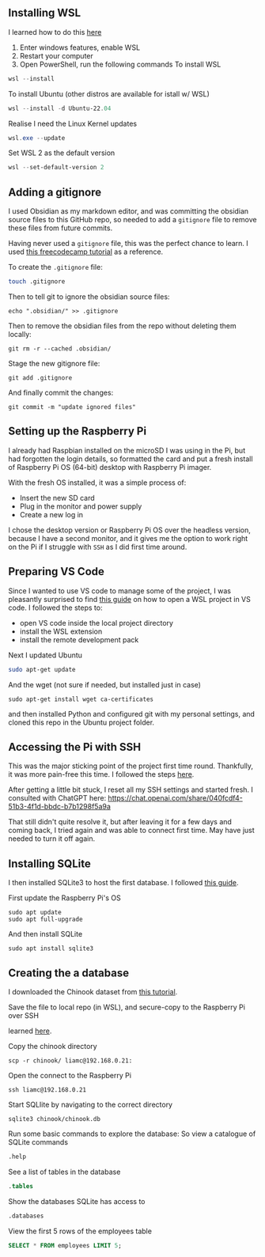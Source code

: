 
## Installing WSL

I learned how to do this [here](https://learn.microsoft.com/en-us/windows/wsl/install)
1. Enter windows features, enable WSL
2. Restart your computer
3. Open PowerShell, run the following commands
To install WSL
```PowerShell
wsl --install
```

To install Ubuntu (other distros are available for istall w/ WSL)
```PowerShell
wsl --install -d Ubuntu-22.04
```

Realise I need the Linux Kernel updates
```Powershell
wsl.exe --update
```

Set WSL 2 as the default version
```Powershell
wsl --set-default-version 2
```

## Adding a gitignore

I used Obsidian as my markdown editor, and was committing the obsidian source files to this GitHub repo, so needed to add a `gitignore` file to remove these files from future commits.

Having never used a `gitignore` file, this was the perfect chance to learn. I used [this freecodecamp tutorial](https://www.freecodecamp.org/news/gitignore-file-how-to-ignore-files-and-folders-in-git/) as a reference.

To create the `.gitignore` file:
```bash
touch .gitignore
```

Then to tell git to ignore the obsidian source files:
```shell
echo ".obsidian/" >> .gitignore
```

Then to remove the obsidian files from the repo without deleting them locally:
```shell
git rm -r --cached .obsidian/
```

Stage the new gitignore file:
```shell
git add .gitignore
```

And finally commit the changes:
```shell
git commit -m "update ignored files"
```

## Setting up the Raspberry Pi

I already had Raspbian installed on the microSD I was using in the Pi, but had forgotten the login details, so formatted the card and put a fresh install of Raspberry Pi OS (64-bit) desktop with Raspberry Pi imager.

With the fresh OS installed, it was a simple process of:
- Insert the new SD card
- Plug in the monitor and power supply
- Create a new log in

I chose the desktop version or Raspberry Pi OS over the headless version, because I have a second monitor, and it gives me the option to work right on the Pi if I struggle with `SSH` as I did first time around.
## Preparing VS Code

Since I wanted to use VS code to manage some of the project, I was pleasantly surprised to find [this guide](https://learn.microsoft.com/en-us/windows/wsl/tutorials/wsl-vscode) on how to open a WSL project in VS code. I followed the steps to:
- open VS code inside the local project directory
- install the WSL extension
- install the remote development pack

Next I updated Ubuntu
```Bash
sudo apt-get update
```

And the wget (not sure if needed, but installed just in case)
```Shell
sudo apt-get install wget ca-certificates
```

and then installed Python and configured git with my personal settings, and cloned this repo in the Ubuntu project folder.

## Accessing the Pi with SSH

This was the major sticking point of the project first time round. Thankfully, it was more pain-free this time. I followed the steps [here](https://www.raspberrypi.com/documentation/computers/remote-access.html#introduction-to-remote-access).

After getting a little bit stuck, I reset all my SSH settings and started fresh. I consulted with ChatGPT here: https://chat.openai.com/share/040fcdf4-51b3-4f1d-bbdc-b7b1298f5a9a

That still didn't quite resolve it, but after leaving it for a few days and coming back, I tried again and was able to connect first time. May have just needed to turn it off again.


## Installing SQLite

I then installed SQLite3 to host the first database. I followed [this guide](https://pimylifeup.com/raspberry-pi-sqlite/).

First update the Raspberry Pi's OS
```Terminal
sudo apt update
sudo apt full-upgrade
```

And then install SQLite
```Terminal
sudo apt install sqlite3
```


## Creating the a database

I downloaded the Chinook dataset from [this tutorial](https://www.sqlitetutorial.net/sqlite-sample-database/). 

Save the file to local repo (in WSL), and secure-copy to the Raspberry Pi over SSH

learned [here](https://www.raspberrypi.com/documentation/computers/remote-access.html#secure-shell-from-linux-or-mac-os).

Copy the chinook directory
```Shell
scp -r chinook/ liamc@192.168.0.21:
```

Open the connect to the Raspberry Pi
```Shell
ssh liamc@192.168.0.21
```

Start SQLIite by navigating to the correct directory
```Shell
sqlite3 chinook/chinook.db
```

Run some basic commands to explore the database:
So view a catalogue of SQLite commands
```SQL
.help
```

See a list of tables in the database
```SQL
.tables
```

Show the databases SQLite has access to
```SQL
.databases
```

View the first 5 rows of the employees table
```SQL
SELECT * FROM employees LIMIT 5;
```